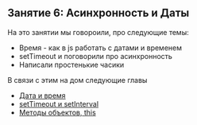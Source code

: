 ## Занятие 6: Асинхронность и Даты

На это занятии мы говороили, про следующие темы:
 - Время - как в js работать с датами и временем
 - setTimeout и поговорили про асинхронность
 - Написали простенькие часики

В связи с этим на дом следующие главы
 - [Дата и время](http://learn.javascript.ru/datetime)
 - [setTimeout и setInterval](http://learn.javascript.ru/settimeout-setinterval)
 - [Методы объектов, this](http://learn.javascript.ru/object-methods)